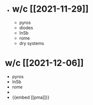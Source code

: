 - # w/c [[2021-11-29]]
	- pyros
	- diodes
	- InSb
	- rome
	- dry systems
# w/c [[2021-12-06]]
- pyros
- InSb
- rome
-
- {{embed [[pma]]}}